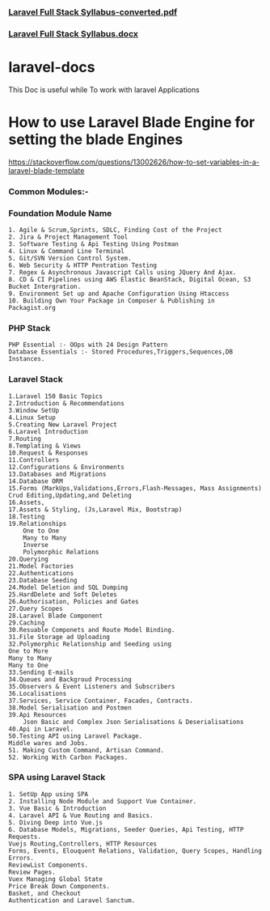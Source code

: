 ### [Laravel Full Stack Syllabus-converted.pdf](https://github.com/awnishmmg/laravel-docs/files/6991859/Laravel.Full.Stack.Syllabus-converted.pdf)
### [Laravel Full Stack Syllabus.docx](https://github.com/awnishmmg/laravel-docs/files/6991860/Laravel.Full.Stack.Syllabus.docx)
# laravel-docs
This Doc is useful while To work with laravel Applications

# How to use Laravel Blade Engine for setting the blade Engines
https://stackoverflow.com/questions/13002626/how-to-set-variables-in-a-laravel-blade-template

### Common Modules:-
### Foundation Module Name 
```
1. Agile & Scrum,Sprints, SDLC, Finding Cost of the Project
2. Jira & Project Management Tool
3. Software Testing & Api Testing Using Postman
4. Linux & Command Line Terminal
5. Git/SVN Version Control System.
6. Web Security & HTTP Pentration Testing
7. Regex & Asynchronous Javascript Calls using JQuery And Ajax.
8. CD & CI Pipelines using AWS Elastic BeanStack, Digital Ocean, S3 Bucket Intergration.
9. Environment Set up and Apache Configuration Using Htaccess
10. Building Own Your Package in Composer & Publishing in Packagist.org
```

### PHP Stack
```
PHP Essential :- OOps with 24 Design Pattern
Database Essentials :- Stored Procedures,Triggers,Sequences,DB Instances.
```
### Laravel Stack
```
1.Laravel 150 Basic Topics 
2.Introduction & Recommendations
3.Window SetUp
4.Linux Setup
5.Creating New Laravel Project
6.Laravel Introduction
7.Routing
8.Templating & Views
10.Request & Responses
11.Controllers
12.Configurations & Environments
13.Databases and Migrations
14.Database ORM
15.Forms (MarkUps,Validations,Errors,Flash-Messages, Mass Assignments)
Crud Editing,Updating,and Deleting
16.Assets,
17.Assets & Styling, (Js,Laravel Mix, Bootstrap)
18.Testing
19.Relationships 
	One to One
	Many to Many
	Inverse
	Polymorphic Relations
20.Querying
21.Model Factories
22.Authentications
23.Database Seeding
24.Model Deletion and SQL Dumping 
25.HardDelete and Soft Deletes
26.Authorisation, Policies and Gates
27.Query Scopes
28.Laravel Blade Component
29.Caching
30.Resuable Componets and Route Model Binding.
31.File Storage ad Uploading
32.Polymorphic Relationship and Seeding using
One to More
Many to Many
Many to One
33.Sending E-mails
34.Queues and Backgroud Processing
35.Observers & Event Listeners and Subscribers
36.Localisations
37.Services, Service Container, Facades, Contracts.
38.Model Serialisation and Postmen
39.Api Resources
	Json Basic and Complex Json Serialisations & Deserialisations
40.Api in Laravel.
50.Testing API using Laravel Package.
Middle wares and Jobs.
51. Making Custom Command, Artisan Command.
52. Working With Carbon Packages.
```
### SPA using Laravel Stack
```
1. SetUp App using SPA
2. Installing Node Module and Support Vue Container.
3. Vue Basic & Introduction
4. Laravel API & Vue Routing and Basics.
5. Diving Deep into Vue.js
6. Database Models, Migrations, Seeder Queries, Api Testing, HTTP Requests.
Vuejs Routing,Controllers, HTTP Resources
Forms, Events, Elouquent Relations, Validation, Query Scopes, Handling Errors.
ReviewList Components.
Review Pages.
Vuex Managing Global State
Price Break Down Components.
Basket, and Checkout
Authentication and Laravel Sanctum.

```








